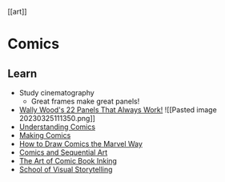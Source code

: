 [[art]]

# Comics

## Learn
- Study cinematography
	- Great frames make great panels!
- [Wally Wood's 22 Panels That Always Work!](https://momentofcerebus.blogspot.com/2012/07/wally-woods-22-panels-that-always-work.html)
![[Pasted image 20230325111350.png]]
- [Understanding Comics](https://scottmccloud.com/2-print/1-uc/)
- [Making Comics](https://scottmccloud.com/2-print/3-mc/index.html)
- [How to Draw Comics the Marvel Way](https://en.wikipedia.org/wiki/How_to_Draw_Comics_the_Marvel_Way#:~:text=How%20to%20Draw%20Comics%20the%20Marvel%20Way%20is%20a%20book,and%20has%20been%20reprinted%20regularly.)
- [Comics and Sequential Art](https://en.wikipedia.org/wiki/Comics_and_Sequential_Art)
- [The Art of Comic Book Inking](https://www.darkhorse.com/Books/3000-862/The-Art-of-Comic-Book-Inking-TPB-Third-Edition)
- [School of Visual Storytelling](https://www.svslearn.com/)